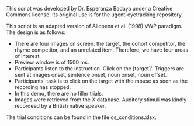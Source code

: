 This script was developed by Dr. Esperanza Badaya under a Creative Commons license. Its original use is for the ugent-eyetracking repository.

This script is an adapted version of Allopena et al. (1998) VWP paradigm. The design is as follows:

- There are four images on screen: the target, the cohort competitor, the rhyme competitor, and an unrelated item. Therefore, we have four areas of interest.
- Preview window is of 1500 ms.
- Participants listen to the instruction 'Click on the [target]'. Triggers are sent at images onset, sentence onset, noun onset, noun offset.
- Participants' task is to click on the target with the mouse as soon as the recording has stopped.
- In this demo, there are no filler trials.
- Images were retrieved from the X database. Auditory stimuli was kindly recordeed by a British native speaker.

The trial conditions can be found in the file os_conditions.xlsx.
